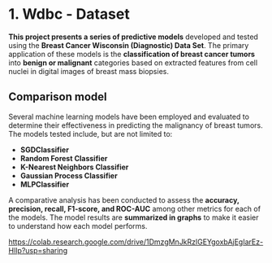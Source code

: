 # 1. Wdbc - Dataset
   
**This project presents a series of predictive models** developed and tested using the **Breast Cancer Wisconsin (Diagnostic) Data Set**. The primary application of these models is the **classification of breast cancer tumors** into **benign or malignant** categories based on extracted features from cell nuclei in digital images of breast mass biopsies.

## Comparison model
Several machine learning models have been employed and evaluated to determine their effectiveness in predicting the malignancy of breast tumors. The models tested include, but are not limited to:

- **SGDClassifier**
- **Random Forest Classifier**
- **K-Nearest Neighbors Classifier**
- **Gaussian Process Classifier**
- **MLPClassifier**
  
A comparative analysis has been conducted to assess the **accuracy, precision, recall, F1-score, and ROC-AUC** among other metrics for each of the models.
The model results are **summarized in graphs** to make it easier to understand how each model performs.

https://colab.research.google.com/drive/1DmzgMnJkRzlGEYgoxbAjEgIarEz-HlIp?usp=sharing
